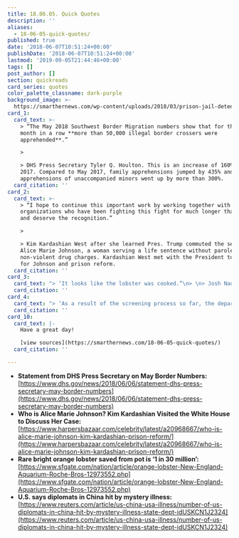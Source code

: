 ```yaml
---
title: 18.06.05. Quick Quotes
description: ''
aliases:
  - 18-06-05-quick-quotes/
published: true
date: '2018-06-07T10:51:24+00:00'
publishDate: '2018-06-07T10:51:24+00:00'
lastmod: '2019-09-05T21:44:46+00:00'
tags: []
post_author: []
section: quickreads
card_series: quotes
color_palette_classname: dark-purple
background_image: >-
  https://smarthernews.com/wp-content/uploads/2018/03/prison-jail-detention-fence-54456-scaled.jpeg
card_1:
  card_text: >-
    > “The May 2018 Southwest Border Migration numbers show that for the third
    month in a row **more than 50,000 illegal border crossers were
    apprehended**.”

    > 

    > DHS Press Secretary Tyler Q. Houlton. This is an increase of 160% from May
    2017. Compared to May 2017, family apprehensions jumped by 435% and
    apprehensions of unaccompanied minors went up by more than 300%.
  card_citation: ''
card_2:
  card_text: >-
    > “I hope to continue this important work by working together with
    organizations who have been fighting this fight for much longer than I have
    and deserve the recognition.”

    > 

    > Kim Kardashian West after she learned Pres. Trump commuted the sentence of
    Alice Marie Johnson, a woman serving a life sentence without parole for
    non-violent drug charges. Kardashian West met with the President to advocate
    for Johnson and prison reform.
  card_citation: ''
card_3:
  card_text: "> ‘It looks like the lobster was cooked.”\n> \n> Josh Naughton, Dir of Deli, Seafood and Bakery at the Westborough Roche Bros. supermarket talking to Newsweek about a super rare, 1 in 30 million lobster, delivered at random to the grocery. The phenom was saved from boiling water and butter."
  card_citation: ''
card_4:
  card_text: "> ‘As a result of the screening process so far, the department has sent a number of individuals for further evaluation and a comprehensive assessment of their symptoms and findings in the United States.”\n> \n> State Dept spokeswoman Heather Nauert on the removal of gov't workers from the U.S. Consulate in Guangzhou, China. Staffers are said to be suffering from a mystery illness similiar to the one suffered by U.S. diplomatic staff in Cuba."
  card_citation: ''
card_10:
  card_text: |-
    Have a great day!

    [view sources](https://smarthernews.com/18-06-05-quick-quotes/)
  card_citation: ''

---
```

*   **Statement from DHS Press Secretary on May Border Numbers:** [https://www.dhs.gov/news/2018/06/06/statement-dhs-press-secretary-may-border-numbers](https://www.dhs.gov/news/2018/06/06/statement-dhs-press-secretary-may-border-numbers)
*   **Who is Alice Marie Johnson? Kim Kardashian Visited the White House to Discuss Her Case:** [https://www.harpersbazaar.com/celebrity/latest/a20968667/who-is-alice-marie-johnson-kim-kardashian-prison-reform/](https://www.harpersbazaar.com/celebrity/latest/a20968667/who-is-alice-marie-johnson-kim-kardashian-prison-reform/)
*   **Rare bright orange lobster saved from pot is ‘1 in 30 million’:** [https://www.sfgate.com/nation/article/orange-lobster-New-England-Aquarium-Roche-Bros-12973552.php](https://www.sfgate.com/nation/article/orange-lobster-New-England-Aquarium-Roche-Bros-12973552.php)
*   **U.S. says diplomats in China hit by mystery illness:** [https://www.reuters.com/article/us-china-usa-illness/number-of-us-diplomats-in-china-hit-by-mystery-illness-state-dept-idUSKCN1J2324](https://www.reuters.com/article/us-china-usa-illness/number-of-us-diplomats-in-china-hit-by-mystery-illness-state-dept-idUSKCN1J2324)